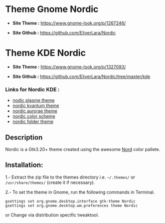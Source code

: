 # Theme Gnome Nordic
* **Site Theme :**
https://www.gnome-look.org/p/1267246/

* **Site Github :**
https://github.com/EliverLara/Nordic


# Theme KDE Nordic
* **Site Theme :**
https://www.gnome-look.org/p/1327093/

* **Site Github :**
https://github.com/EliverLara/Nordic/tree/master/kde

### Links for Nordic KDE :
* [nodic plasme theme](https://www.pling.com/p/1326896/)
* [nordic kvantum theme](https://store.kde.org/p/1326272/)
* [nordic aurorae theme](https://store.kde.org/p/1326274/)
* [nordic color scheme](https://store.kde.org/p/1326271/)
* [nordic folder theme](https://www.gnome-look.org/dl?file_id=1567965545&file_type=application/x-xz&file_name=Nordic-Folders.tar.xz&file_size=24000&project_id=1267246)

## Description
Nordic is a Gtk3.20+ theme created using the awesome [Nord](https://github.com/arcticicestudio/nord) color pallete.

## Installation:
1.- Extract the zip file to the themes directory i.e. `~/.themes/` or `/usr/share/themes/` (create it if necessary).

2.- To set the theme in Gnome, run the following commands in Terminal.

`gsettings set org.gnome.desktop.interface gtk-theme Nordic` </br>
`gsettings set org.gnome.desktop.wm.preferences theme Nordic`

or Change via distribution specific tweaktool.